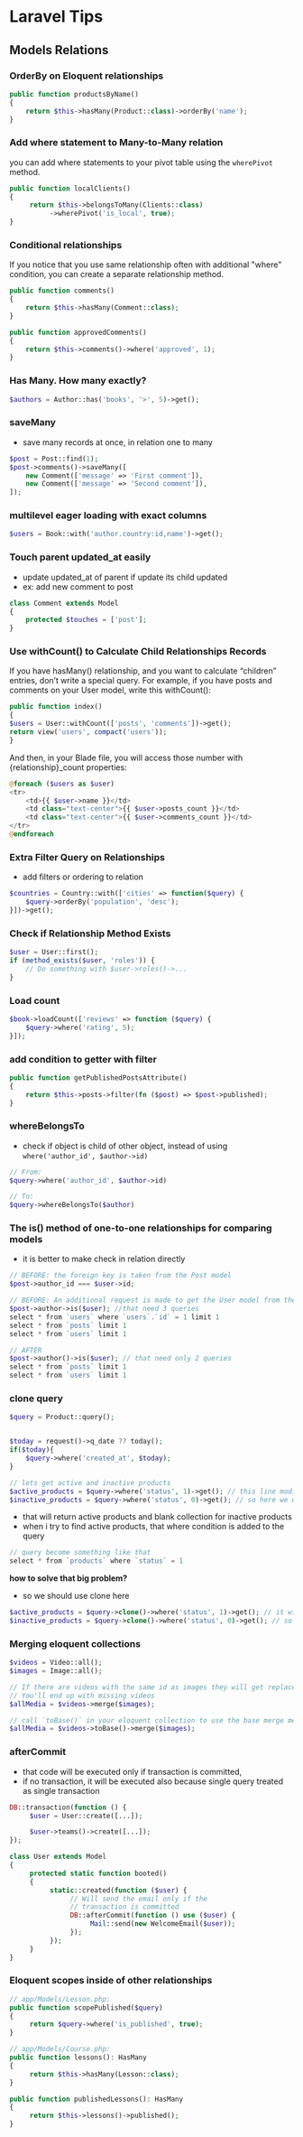 # Laravel Tips

## Models Relations
### OrderBy on Eloquent relationships
```php
public function productsByName()
{
    return $this->hasMany(Product::class)->orderBy('name');
}
```

### Add where statement to Many-to-Many relation
you can add where statements to your pivot table using the `wherePivot` method.
```php
public function localClients()
{
     return $this->belongsToMany(Clients::class)
          ->wherePivot('is_local', true);
}
```

### Conditional relationships
If you notice that you use same relationship often with additional "where" condition, you can create a separate relationship method.
```php
public function comments()
{
    return $this->hasMany(Comment::class);
}

public function approvedComments()
{
    return $this->comments()->where('approved', 1);
}
```

### Has Many. How many exactly?
```php
$authors = Author::has('books', '>', 5)->get();
```

### saveMany
- save many records at once, in relation one to many
```php
$post = Post::find(1);
$post->comments()->saveMany([
    new Comment(['message' => 'First comment']),
    new Comment(['message' => 'Second comment']),
]);
```
### multilevel eager loading with exact columns
```php
$users = Book::with('author.country:id,name')->get();
```

### Touch parent updated_at easily
- update updated_at of parent if update its child updated
- ex: add new comment to post 
```php
class Comment extends Model
{
    protected $touches = ['post'];
}
```

### Use withCount() to Calculate Child Relationships Records
If you have hasMany() relationship, and you want to calculate “children” entries, don’t write a special query. For example, if you have posts and comments on your User model, write this withCount():

```php
public function index()
{
$users = User::withCount(['posts', 'comments'])->get();
return view('users', compact('users'));
}
```

And then, in your Blade file, you will access those number with {relationship}_count properties:

```php
@foreach ($users as $user)
<tr>
    <td>{{ $user->name }}</td>
    <td class="text-center">{{ $user->posts_count }}</td>
    <td class="text-center">{{ $user->comments_count }}</td>
</tr>
@endforeach
```

### Extra Filter Query on Relationships
- add filters or ordering to relation
```php
$countries = Country::with(['cities' => function($query) {
    $query->orderBy('population', 'desc');
}])->get();
```

### Check if Relationship Method Exists
```php
$user = User::first();
if (method_exists($user, 'roles')) {
    // Do something with $user->roles()->...
}
```
### Load count
```php
$book->loadCount(['reviews' => function ($query) {
    $query->where('rating', 5);
}]);
```

### add condition to getter with filter
```php
public function getPublishedPostsAttribute()
{
    return $this->posts->filter(fn ($post) => $post->published);
}
```

### whereBelongsTo
- check if object is child of other object, instead of using `where('author_id', $author->id)`
```php
// From:
$query->where('author_id', $author->id)

// To:
$query->whereBelongsTo($author)
```
### The is() method of one-to-one relationships for comparing models
- it is better to make check in relation directly
```php
// BEFORE: the foreign key is taken from the Post model
$post->author_id === $user->id;

// BEFORE: An additional request is made to get the User model from the Author relationship
$post->author->is($user); //that need 3 queries 
select * from `users` where `users`.`id` = 1 limit 1
select * from `posts` limit 1
select * from `users` limit 1

// AFTER
$post->author()->is($user); // that need only 2 queries
select * from `posts` limit 1		
select * from `users` limit 1
```
### clone query 
```php
$query = Product::query();


$today = request()->q_date ?? today();
if($today){
    $query->where('created_at', $today);
}

// lets get active and inactive products
$active_products = $query->where('status', 1)->get(); // this line modified the $query object variable
$inactive_products = $query->where('status', 0)->get(); // so here we will not find any inactive products
```
- that will return active products and blank collection for inactive products
- when i try to find active products, that where condition is added to the query
```php
// query become something like that 
select * from `products` where `status` = 1
```
**how to solve that big problem?**
- so we should use clone here 
```php
$active_products = $query->clone()->where('status', 1)->get(); // it will not modify the $query
$inactive_products = $query->clone()->where('status', 0)->get(); // so we will get inactive products from $query
```
### Merging eloquent collections
```php
$videos = Video::all();
$images = Image::all();

// If there are videos with the same id as images they will get replaced
// You'll end up with missing videos
$allMedia = $videos->merge($images);

// call `toBase()` in your eloquent collection to use the base merge method instead
$allMedia = $videos->toBase()->merge($images);
```
### afterCommit 
- that code will be executed only if transaction is committed, 
- if no transaction, it will be executed also because single query treated as single transaction
```php
DB::transaction(function () {
     $user = User::create([...]);

     $user->teams()->create([...]);
});

class User extends Model
{
     protected static function booted()
     {
          static::created(function ($user) {
               // Will send the email only if the
               // transaction is committed
               DB::afterCommit(function () use ($user) {
                    Mail::send(new WelcomeEmail($user));
               });
          });
     }
}
```
### Eloquent scopes inside of other relationships
```php
// app/Models/Lesson.php:
public function scopePublished($query)
{
     return $query->where('is_published', true);
}

// app/Models/Course.php:
public function lessons(): HasMany
{
     return $this->hasMany(Lesson::class);
}

public function publishedLessons(): HasMany
{
     return $this->lessons()->published();
}
```

















